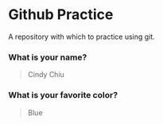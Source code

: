 # Github Practice

A repository with which to practice using git.

### What is your name?

> Cindy Chiu


### What is your favorite color?

> Blue